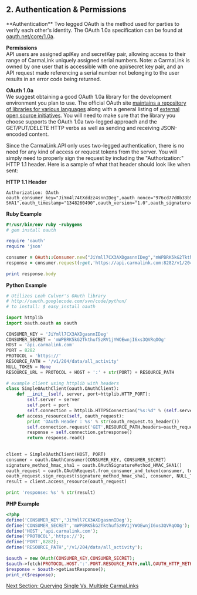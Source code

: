 <h2>2. Authentication & Permissions</h2>  
**Authentication**  
Two legged OAuth is the method used for parties to verify each other's identity. The OAuth 1.0a specification can be found at <a href="http://oauth.net/core/1.0a/">oauth.net/core/1.0a</a>. 
  
**Permissions**  
API users are assigned apiKey and secretKey pair, allowing access to their range of CarmaLink uniquely assigned serial numbers. Note: a CarmaLink is owned by one user that is accessible with one api/secret key pair, and an API request made referencing a serial number not belonging to the user results in an error code being returned. 
  
**OAuth 1.0a**  
We suggest obtaining a good OAuth 1.0a library for the development environment you plan to use. The official OAuth site <a href="http://oauth.googlecode.com/svn/">maintains a repository of libraries for various languages</a> along with a general listing of <a href="http://oauth.net/code/">external open source initiatives</a>. You will need to make sure that the library you choose supports the OAuth 1.0a two-legged approach and the GET/PUT/DELETE HTTP verbs as well as sending and receiving JSON-encoded content.  

Since the CarmaLink.API only uses two-legged authentication, there is no need for any kind of access or request tokens from the server. You will simply need to properly sign the request by including the "Authorization:" HTTP 1.1 header. Here is a sample of what that header should look like when sent:  
  
  
**HTTP 1.1 Header**  
```text
Authorization: OAuth oauth_consumer_key="JiYm4l74tXddzz4snnIDeg",oauth_nonce="976cd77d0b33b524417f9f44884b7f00",oauth_signature_method="HMAC-SHA1",oauth_timestamp="1348260490",oauth_version="1.0",oauth_signature="XG%2FBcoKd0S2eNUNeJCCof%2BI8bxI%3D"  
```
   
   
**Ruby Example**  
```ruby
#!/usr/bin/env ruby -rubygems  
# gem install oauth  
 
require 'oauth'  
require 'json'  
 
consumer = OAuth::Consumer.new("JiYmll7CX3AXDgasnnIDeg","mWPBRK5kG2Tkthuf5zRV1jYWOEwnjI6xs3QVRqOOg")  
response = consumer.request(:get,'https://api.carmalink.com:8282/v1/204/data/all_activity')  
 
print response.body   
```
  
  
**Python Example**   
```python
# Utilizes Leah Culver's OAuth library  
# http://oauth.googlecode.com/svn/code/python/  
# to install: $ easy_install oauth  
 
import httplib  
import oauth.oauth as oauth  
 
CONSUMER_KEY = 'JiYmll7CX3AXDgasnnIDeg'  
CONSUMER_SECRET = 'mWPBRK5kG2Tkthuf5zRV1jYWOEwnjI6xs3QVRqOOg'  
HOST = 'api.carmalink.com'  
PORT = 8282  
PROTOCOL = 'https://'  
RESOURCE_PATH = '/v1/204/data/all_activity'  
NULL_TOKEN = None  
RESOURCE_URL = PROTOCOL + HOST + ':' + str(PORT) + RESOURCE_PATH  
 
# example client using httplib with headers  
class SimpleOAuthClient(oauth.OAuthClient):  
    def __init__(self, server, port=httplib.HTTP_PORT):  
        self.server = server  
        self.port = port  
        self.connection = httplib.HTTPSConnection("%s:%d" % (self.server, self.port))  
    def access_resource(self, oauth_request):  
        print 'OAuth Header : %s' % str(oauth_request.to_header())  
        self.connection.request('GET',RESOURCE_PATH,headers=oauth_request.to_header())  
        response = self.connection.getresponse()  
        return response.read()  
 
 
client = SimpleOAuthClient(HOST, PORT)  
consumer = oauth.OAuthConsumer(CONSUMER_KEY, CONSUMER_SECRET)  
signature_method_hmac_sha1 = oauth.OAuthSignatureMethod_HMAC_SHA1()  
oauth_request = oauth.OAuthRequest.from_consumer_and_token(consumer, token=NULL_TOKEN, http_method='GET',   http_url=RESOURCE_URL)  
oauth_request.sign_request(signature_method_hmac_sha1, consumer, NULL_TOKEN)  
result = client.access_resource(oauth_request)  
 
print 'response: %s' % str(result)  
```
  
    
**PHP Example**  
```php
<?php  
define('CONSUMER_KEY','JiYmll7CX3AXDgasnnIDeg');  
define('CONSUMER_SECRET','mWPBRK5kG2Tkthuf5zRV1jYWOEwnjI6xs3QVRqOOg');  
define('HOST','api.carmalink.com');  
define('PROTOCOL','https://');  
define('PORT',8282);  
define('RESOURCE_PATH','/v1/204/data/all_activity');  
 
$oauth = new OAuth(CONSUMER_KEY,CONSUMER_SECRET);  
$oauth->fetch(PROTOCOL.HOST.':'.PORT.RESOURCE_PATH,null,OAUTH_HTTP_METHOD_GET)  
$response = $oauth->getLastResponse();  
print_r($response);  
```
  
[Next Section: Querying Single Vs. Multiple CarmaLinks](https://github.com/CarmaSys/CarmaLinkAPI-unstable/blob/1.6/queryingSingleVsMultipleCarmaLinks.md)
